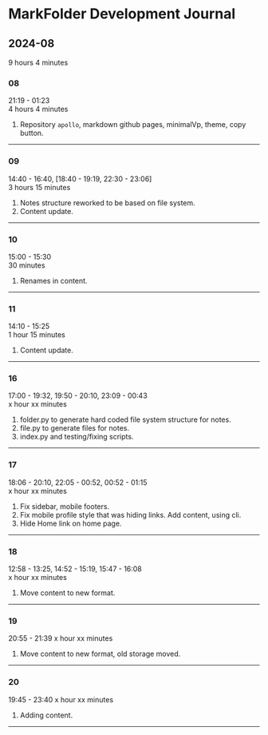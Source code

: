 # MarkFolder Development Journal

## 2024-08

9 hours 4 minutes

### 08

21:19 - 01:23  
4 hours 4 minutes

1. Repository `apollo`, markdown github pages, minimalVp, theme, copy button.

---

### 09

14:40 - 16:40, [18:40 - 19:19, 22:30 - 23:06]  
3 hours 15 minutes

1. Notes structure reworked to be based on file system.
2. Content update.

---

### 10

15:00 - 15:30  
30 minutes

1. Renames in content.

---

### 11

14:10 - 15:25  
1 hour 15 minutes

1. Content update.

---

### 16

17:00 - 19:32, 19:50 - 20:10, 23:09 - 00:43  
x hour xx minutes

1. folder.py to generate hard coded file system structure for notes.
2. file.py to generate files for notes.
3. index.py and testing/fixing scripts.

---

### 17

18:06 - 20:10, 22:05 - 00:52, 00:52 - 01:15  
x hour xx minutes

1. Fix sidebar, mobile footers.
2. Fix mobile profile style that was hiding links. Add content, using cli.
3. Hide Home link on home page.

---

### 18

12:58 - 13:25, 14:52 - 15:19, 15:47 - 16:08  
x hour xx minutes

1. Move content to new format.

---

### 19

20:55 - 21:39
x hour xx minutes

1. Move content to new format, old storage moved.

---

### 20

19:45 - 23:40
x hour xx minutes

1. Adding content.

---
